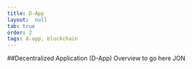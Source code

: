 ```yaml
---
title: D-App
layout:  null
tab: true
order: 2
tags: d-app, blockchain
---
```


##Decentralized Application (D-App)
Overview to go here JON
